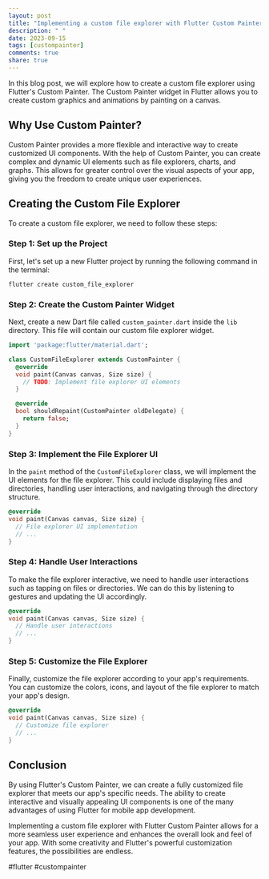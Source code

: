 ```yaml
---
layout: post
title: "Implementing a custom file explorer with Flutter Custom Painter"
description: " "
date: 2023-09-15
tags: [custompainter]
comments: true
share: true
---
```


In this blog post, we will explore how to create a custom file explorer using Flutter's Custom Painter. The Custom Painter widget in Flutter allows you to create custom graphics and animations by painting on a canvas.

## Why Use Custom Painter?

Custom Painter provides a more flexible and interactive way to create customized UI components. With the help of Custom Painter, you can create complex and dynamic UI elements such as file explorers, charts, and graphs. This allows for greater control over the visual aspects of your app, giving you the freedom to create unique user experiences.

## Creating the Custom File Explorer

To create a custom file explorer, we need to follow these steps:

### Step 1: Set up the Project

First, let's set up a new Flutter project by running the following command in the terminal:

```plaintext
flutter create custom_file_explorer
```

### Step 2: Create the Custom Painter Widget

Next, create a new Dart file called `custom_painter.dart` inside the `lib` directory. This file will contain our custom file explorer widget.

```dart
import 'package:flutter/material.dart';

class CustomFileExplorer extends CustomPainter {
  @override
  void paint(Canvas canvas, Size size) {
    // TODO: Implement file explorer UI elements
  }

  @override
  bool shouldRepaint(CustomPainter oldDelegate) {
    return false;
  }
}
```

### Step 3: Implement the File Explorer UI

In the `paint` method of the `CustomFileExplorer` class, we will implement the UI elements for the file explorer. This could include displaying files and directories, handling user interactions, and navigating through the directory structure.

```dart
@override
void paint(Canvas canvas, Size size) {
  // File explorer UI implementation
  // ...
}
```

### Step 4: Handle User Interactions

To make the file explorer interactive, we need to handle user interactions such as tapping on files or directories. We can do this by listening to gestures and updating the UI accordingly.

```dart
@override
void paint(Canvas canvas, Size size) {
  // Handle user interactions
  // ...
}
```

### Step 5: Customize the File Explorer

Finally, customize the file explorer according to your app's requirements. You can customize the colors, icons, and layout of the file explorer to match your app's design.

```dart
@override
void paint(Canvas canvas, Size size) {
  // Customize file explorer
  // ...
}
```

## Conclusion

By using Flutter's Custom Painter, we can create a fully customized file explorer that meets our app's specific needs. The ability to create interactive and visually appealing UI components is one of the many advantages of using Flutter for mobile app development.

Implementing a custom file explorer with Flutter Custom Painter allows for a more seamless user experience and enhances the overall look and feel of your app. With some creativity and Flutter's powerful customization features, the possibilities are endless.

#flutter #custompainter